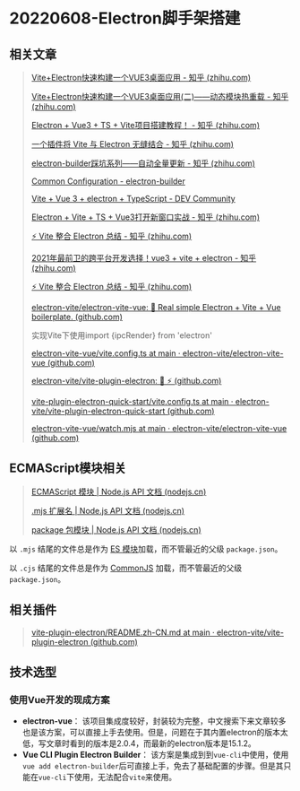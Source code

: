 

# 20220608-Electron脚手架搭建

## 相关文章

> [Vite+Electron快速构建一个VUE3桌面应用 - 知乎 (zhihu.com)](https://zhuanlan.zhihu.com/p/421460116)
>
> [Vite+Electron快速构建一个VUE3桌面应用(二)——动态模块热重载 - 知乎 (zhihu.com)](https://zhuanlan.zhihu.com/p/422648687)
>
> [Electron + Vue3 + TS + Vite项目搭建教程！ - 知乎 (zhihu.com)](https://zhuanlan.zhihu.com/p/521239144)
>
> [一个插件将 Vite 与 Electron 无缝结合 - 知乎 (zhihu.com)](https://zhuanlan.zhihu.com/p/497638546)
>
> [electron-builder踩坑系列——自动全量更新 - 知乎 (zhihu.com)](https://zhuanlan.zhihu.com/p/520711504)
>
> [Common Configuration - electron-builder](https://www.electron.build/configuration/configuration)
>
> [Vite + Vue 3 + electron + TypeScript - DEV Community](https://dev.to/brojenuel/vite-vue-3-electron-5h4o)
>
> [Electron + Vite + TS + Vue3打开新窗口实战 - 知乎 (zhihu.com)](https://zhuanlan.zhihu.com/p/523357988)
>
> [⚡️ Vite 整合 Electron 总结 - 知乎 (zhihu.com)](https://zhuanlan.zhihu.com/p/377697508)
>
> [2021年最前卫的跨平台开发选择！vue3 + vite + electron - 知乎 (zhihu.com)](https://zhuanlan.zhihu.com/p/424202065)
>
> [⚡️ Vite 整合 Electron 总结 - 知乎 (zhihu.com)](https://zhuanlan.zhihu.com/p/377697508)
>
> [electron-vite/electron-vite-vue: 🥳 Real simple Electron + Vite + Vue boilerplate. (github.com)](https://github.com/electron-vite/electron-vite-vue)
>
> 实现Vite下使用import {ipcRender} from 'electron' 
>
> [electron-vite-vue/vite.config.ts at main · electron-vite/electron-vite-vue (github.com)](https://github.com/electron-vite/electron-vite-vue/blob/main/packages/renderer/vite.config.ts)
>
> [electron-vite/vite-plugin-electron: 🔗 ⚡️ (github.com)](https://github.com/electron-vite/vite-plugin-electron)
>
> [vite-plugin-electron-quick-start/vite.config.ts at main · electron-vite/vite-plugin-electron-quick-start (github.com)](https://github.com/electron-vite/vite-plugin-electron-quick-start/blob/main/vite.config.ts)
>
> [electron-vite-vue/watch.mjs at main · electron-vite/electron-vite-vue (github.com)](https://github.com/electron-vite/electron-vite-vue/blob/main/scripts/watch.mjs)

## ECMAScript模块相关

> [ECMAScript 模块 | Node.js API 文档 (nodejs.cn)](http://nodejs.cn/api-v14/esm.html)
>
> [.mjs 扩展名 | Node.js API 文档 (nodejs.cn)](http://nodejs.cn/api-v14/modules/the_mjs_extension.html)
>
> [package 包模块 | Node.js API 文档 (nodejs.cn)](http://nodejs.cn/api-v14/packages.html#packages_determining_module_system)

以 `.mjs` 结尾的文件总是作为 [ES 模块](http://nodejs.cn/api-v14/esm.html)加载，而不管最近的父级 `package.json`。

以 `.cjs` 结尾的文件总是作为 [CommonJS](http://nodejs.cn/api-v14/modules.html) 加载，而不管最近的父级 `package.json`。

## 相关插件

> [vite-plugin-electron/README.zh-CN.md at main · electron-vite/vite-plugin-electron (github.com)](https://github.com/electron-vite/vite-plugin-electron/blob/main/README.zh-CN.md)

## 技术选型

### 使用Vue开发的现成方案

- **electron-vue**： 该项目集成度较好，封装较为完整，中文搜索下来文章较多也是该方案，可以直接上手去使用。但是，问题在于其内置electron的版本太低，写文章时看到的版本是2.0.4，而最新的electron版本是15.1.2。
- **Vue CLI Plugin Electron Builder**： 该方案是集成到到`vue-cli`中使用，使用`vue add electron-builder`后可直接上手，免去了基础配置的步骤。但是其只能在`vue-cli`下使用，无法配合`vite`来使用。